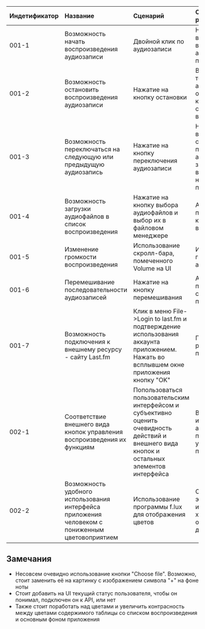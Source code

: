 |Индетификатор|Название|Сценарий|Ожидаемый результат|Фактический результат|Результат|
|:---|:---|:---|:---|:---|:---|
|001-1|Возможность начать воспроизведения аудиозаписи|Двойной клик по аудиозаписи|Началось воспроизведение выбранной аудиозаписи в плейлисте|Началось воспроизведение выбранной аудиозаписи в плейлисте|Тест пройден|
|001-2|Возможность остановить воспроизведения аудиозаписи|Нажатие на кнопку остановки|Воспроизведение текущей аудиозаписи остановилось и кнопка изменила свой внешний вид|Воспроизведение текущей аудиозаписи остановилось, но кнопка не изменила свой внешний вид|Тест не пройден|
|001-3|Возможность переключаться на следующую или предыдущую аудиозапись| Нажатие на кнопку переключения аудиозаписи |Началось воспроизведение следующей, или предыдущей аудиозаписи в зависимости от выбора направления переключения|Началось воспроизведение следующей и предыдущей аудиозаписи в зависимости от выбора направления переключения|Тест пройден|
|001-4|Возможность загрузки аудиофайлов в список воспроизведения|Нажатие на кнопку выбора аудиофайлов и выбор их в файловом менеджере|Аудиозаписи появились на UI и корректно воспроизводятся|Аудиозаписи появились на UI и корректно воспроизводятся|Тест пройден|
|001-5|Изменение громкости воспроизведения|Использование скролл-бара, помеченного Volume на UI|Изменилась громкость аудиозаписи|Изменилась громкость аудиозаписи|Тест пройден|
|001-6|Перемешивание последовательности аудиозаписей|Нажатие на кнопку перемешивания|Аудиозаписи перемешались в случайном порядке|Аудиозаписи перемешались в случайном порядке|Тест пройден|
|001-7|Возможность подключения к внешнему ресурсу - сайту Last.fm|Клик в меню File->Login to last.fm и подтверждение использования аккаунта приложением. Нажать во всплывшем окне приложения кнопку "OK"|Появилось окно с результатом подключения|Никакого окна не появилось|Тест не пройден|
|002-1|Соответствие внешнего вида кнопок управления воспроизведения их функциям|Попользоваться пользовательским интерфейсом и субъективно оценить очевидность действий и внешнего вида кнопок и остальных элементов интерфейса|Внешний вид интерфейса адекватно подходит для удобного пользования|Внешний вид элементов UI интуитивно отображает действия, связанные с их использованием|Тест пройден|
|002-2|Возможность удобного использования интерфейса приложения человеком с пониженным цветовоприятием|Использование программы f.lux для отображения цветов|Основные элементы интерфейса хорошо отличимы друг от друга|Основные элементы интерфейса хорошо отличимы друг от друга|Тест пройден|

## Замечания
* Несовсем очевидно использование кнопки "Choose file". Возможно, стоит заменить её на картинку с изображением символа "+" на фоне ноты
* Стоит добавить на UI текущий статус пользователя, чтобы он понимал, подключен он к API, или нет
* Также стоит поработать над цветами и увеличить контрасность между цветами содержимого таблицы со списком воспроизведения и основным фоном приложения
